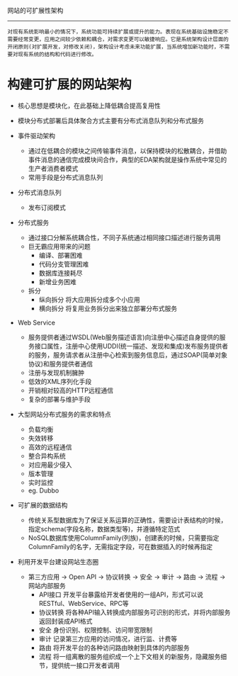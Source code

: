网站的可扩展性架构

---

	对现有系统影响最小的情况下，系统功能可持续扩展或提升的能力。表现在系统基础设施稳定不需要经常变更，应用之间较少依赖和耦合，对需求变更可以敏捷响应。它是系统架构设计层面的开闭原则(对扩展开发，对修改关闭)，架构设计考虑未来功能扩展，当系统增加新功能时，不需要对现有系统的结构和代码进行修改。
	
# 构建可扩展的网站架构

- 核心思想是模块化，在此基础上降低耦合提高复用性

- 模块分布式部署后具体聚合方式主要有分布式消息队列和分布式服务

- 事件驱动架构
	- 通过在低耦合的模块之间传输事件消息，以保持模块的松散耦合，并借助事件消息的通信完成模块间合作，典型的EDA架构就是操作系统中常见的生产者消费者模式
	- 常用手段是分布式消息队列

- 分布式消息队列
	- 发布订阅模式

- 分布式服务
	- 通过接口分解系统耦合性，不同子系统通过相同接口描述进行服务调用
	- 巨无霸应用带来的问题
		- 编译、部署困难
		- 代码分支管理困难
		- 数据库连接耗尽
		- 新增业务困难
	- 拆分
		- 纵向拆分 将大应用拆分成多个小应用
		- 横向拆分 将复用业务拆分出来独立部署分布式服务

- Web Service
	- 服务提供者通过WSDL(Web服务描述语言)向注册中心描述自身提供的服务接口属性，注册中心使用UDDI(统一描述、发现和集成)发布服务提供者的服务，服务请求者从注册中心检索到服务信息后，通过SOAP(简单对象协议)和服务提供者通信
	- 注册与发现机制臃肿
	- 低效的XML序列化手段 
	- 开销相对较高的HTTP远程通信
	- 复杂的部署与维护手段

- 大型网站分布式服务的需求和特点
	- 负载均衡
	- 失效转移
	- 高效的远程通信
	- 整合异构系统
	- 对应用最少侵入
	- 版本管理
	- 实时监控
	- eg. Dubbo

- 可扩展的数据结构
	- 传统关系型数据库为了保证关系运算的正确性，需要设计表结构的时候，指定schema(字段名称，数据类型等)，并遵循特定范式
	- NoSQL数据库使用ColumnFamily(列族)，创建表的时候，只需要指定ColumnFamily的名字，无需指定字段，可在数据插入的时候再指定
	
- 利用开发平台建设网站生态圈
	- 第三方应用 -> Open API -> 协议转换 -> 安全 -> 审计 -> 路由 -> 流程 -> 网站内部服务
		- API接口 开发平台暴露给开发者使用的一组API，形式可以说RESTful、WebService、RPC等
		- 协议转换 将各种API输入转换成内部服务可识别的形式，并将内部服务返回封装成API格式
		- 安全 身份识别、权限控制、访问带宽限制
		- 审计 记录第三方应用的访问情况，进行监、计费等 
		- 路由 将开发平台的各种访问路由映射到具体的内部服务
		- 流程 将一组离散的服务组织成一个上下文相关的新服务，隐藏服务细节，提供统一接口开发者调用